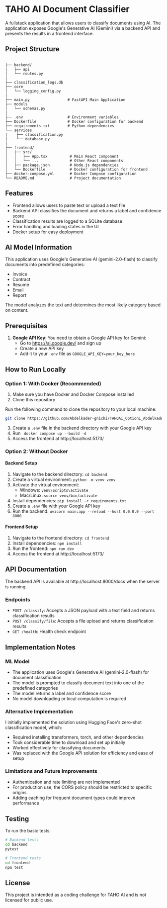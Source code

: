 # TAHO AI Document Classifier

A fullstack application that allows users to classify documents using AI. The application exposes Google's Generative AI (Gemini) via a backend API and presents the results in a frontend interface.

## Project Structure
   
```

├── backend/
|   ├── api
│   └── routes.py
|
├── classification_logs.db
├── core
│   └── logging_config.py
|
├── main.py                 # FastAPI Main Application
├── models
│   └── schemas.py
|
├── .env                    # Environment variables
├── Dockerfile              # Docker configuration for backend
├── requirements.txt        # Python dependencies
└── services
|    ├── classification.py
|    └── database.py
| 
├── frontend/
│   ├── src/
│   │   ├── App.tsx          # Main React component
│   │   └── ...              # Other React components
│   ├── package.json         # Node.js dependencies
│   └── Dockerfile           # Docker configuration for frontend
├── docker-compose.yml       # Docker Compose configuration
└── README.md                # Project documentation
```

## Features

- Frontend allows users to paste text or upload a text file
- Backend API classifies the document and returns a label and confidence score
- Classification results are logged to a SQLite database
- Error handling and loading states in the UI
- Docker setup for easy deployment

## AI Model Information

This application uses Google's Generative AI (gemini-2.0-flash) to classify documents into predefined categories:
- Invoice
- Contract
- Resume
- Email
- Report

The model analyzes the text and determines the most likely category based on content.

## Prerequisites

1. **Google API Key**: You need to obtain a Google API key for Gemini:
   - Go to https://ai.google.dev/ and sign up
   - Create a new API key
   - Add it to your `.env` file as `GOOGLE_API_KEY=your_key_here`

## How to Run Locally

### Option 1: With Docker (Recommended)

1. Make sure you have Docker and Docker Compose installed
2. Clone this repository

Run the following command to clone the repository to your local machine:

```bash
git clone https://github.com/Abdelkader-gnichi/TAHOAI_Option1_Abdelkader_Gnichi.git

```
3. Create a `.env` file in the backend directory with your Google API key
4. Run ` docker compose up --build -d`
5. Access the frontend at http://localhost:5173/

### Option 2: Without Docker

#### Backend Setup

1. Navigate to the backend directory: `cd backend`
2. Create a virtual environment: `python -m venv venv`
3. Activate the virtual environment:
   - Windows: `venv\Scripts\activate`
   - Mac/Linux: `source venv/bin/activate`
4. Install dependencies: `pip install -r requirements.txt`
5. Create a `.env` file with your Google API key
6. Run the backend: `uvicorn main:app --reload --host 0.0.0.0 --port 8000`

#### Frontend Setup

1. Navigate to the frontend directory: `cd frontend`
2. Install dependencies: `npm install`
3. Run the frontend: `npm run dev`
4. Access the frontend at http://localhost:5173/

## API Documentation

The backend API is available at http://localhost:8000/docs when the server is running.

### Endpoints

- `POST /classify`: Accepts a JSON payload with a text field and returns classification results
- `POST /classify/file`: Accepts a file upload and returns classification results
- `GET /health`: Health check endpoint

## Implementation Notes

### ML Model

- The application uses Google's Generative AI (gemini-2.0-flash) for document classification
- The model is prompted to classify document text into one of the predefined categories
- The model returns a label and confidence score
- No model downloading or local computation is required

### Alternative Implementation

I initially implemented the solution using Hugging Face's zero-shot classification model, which:
- Required installing transformers, torch, and other dependencies
- Took considerable time to download and set up initially
- Worked effectively for classifying documents
- Was replaced with the Google API solution for efficiency and ease of setup

### Limitations and Future Improvements

- Authentication and rate limiting are not implemented
- For production use, the CORS policy should be restricted to specific origins
- Adding caching for frequent document types could improve performance


## Testing

To run the basic tests:

```bash
# Backend tests
cd backend
pytest

# Frontend tests
cd frontend
npm test
```

## License

This project is intended as a coding challenge for TAHO AI and is not licensed for public use.